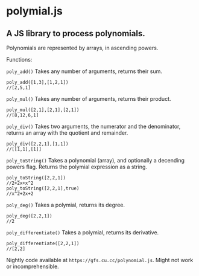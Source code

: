 # polymial.js
A JS library to process polynomials.
--
Polynomials are represented by arrays, in ascending powers.

Functions:

`poly_add()`
Takes any number of arguments, returns their sum.
```
poly_add([1,3],[1,2,1])
//[2,5,1]
```

`poly_mul()`
Takes any number of arguments, returns their product.
```
poly_mul([2,1],[2,1],[2,1])
//[8,12,6,1]
```
`poly_div()`
Takes two arguments, the numerator and the denominator, returns an array with the quotient and remainder.
```
poly_div([2,2,1],[1,1])
//[[1,1],[1]]
```
`poly_toString()`
Takes a polynomial (array), and optionally a decending powers flag. Returns the polymial expression as a string.
```
poly_toString([2,2,1])
//2+2x+x^2
poly_toString([2,2,1],true)
//x^2+2x+2
```
`poly_deg()`
Takes a polymial, returns its degree.
```
poly_deg([2,2,1])
//2
```
`poly_differentiate()`
Takes a polymial, returns its derivative.
```
poly_differentiate([2,2,1])
//[2,2]
```

Nightly code available at ```https://gfs.cu.cc/polynomial.js```. Might not work or incomprehensible.
